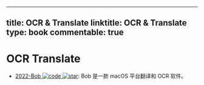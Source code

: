
---
title: OCR & Translate
linktitle: OCR & Translate
type: book
commentable: true
---

# OCR Translate

- [2022-Bob ![code](https://ng-tech.icu/assets/code.svg) ![star](https://img.shields.io/github/stars/ripperhe/Bob)](https://github.com/ripperhe/Bob): Bob 是一款 macOS 平台翻译和 OCR 软件。

    